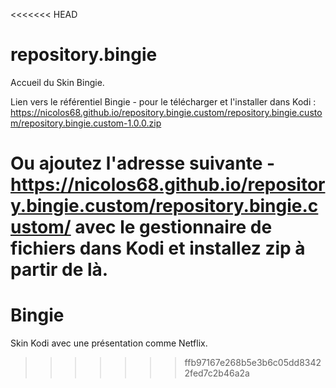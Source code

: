 <<<<<<< HEAD
# repository.bingie
Accueil du Skin Bingie.

Lien vers le référentiel Bingie - pour le télécharger et l'installer dans Kodi :
https://nicolos68.github.io/repository.bingie.custom/repository.bingie.custom/repository.bingie.custom-1.0.0.zip

Ou ajoutez l'adresse suivante - https://nicolos68.github.io/repository.bingie.custom/repository.bingie.custom/ avec le gestionnaire de fichiers dans Kodi et installez zip à partir de là.
=======
# Bingie

Skin Kodi avec une présentation comme Netflix.
>>>>>>> ffb97167e268b5e3b6c05dd83422fed7c2b46a2a
